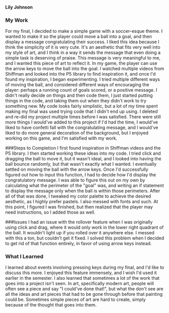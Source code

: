 #### Lily Johnson

### My Work
For my final, I decided to make a simple game with a soccer-esque theme. I wanted to make it so the player could move a ball into a goal, and then display a message congratulating their success. I liked this idea because I think the simplicity of it is very cute. It's an aesthetic that fits very well into my style of art, and I think in a way it sends the message that even doing a simple task is deserving of praise. This message is very meaningful to me, and I wanted this piece of art to reflect it.
In my game, the player can use the arrow keys to move the ball into the goal. I watched multiple videos from Shiffman and looked into the P5 library to find inspiration it, and once I'd found my inspiration, I began experimenting. I tried multiple different ways of moving the ball, and considered different ways of encouraging the player: perhaps a running count of goals scored, or a positive message. I didn't really decide on things and then code them, I just started putting things in the code, and taking them out when they didn't work to try something new. My code looks fairly simplistic, but a lot of my time spent making my final was used trying code that I didn't end up using. I deleted and re-did my project multiple times before I was satisfied. There were still more things I would've added to this project if I'd had the time, I would've liked to have confetti fall with the congratulating message, and I would've liked to do more general decoration of the background, but I enjoyed working on this game, and I'm satisfied with my work.

###Steps to Completion
I first found inspiration in Shiffman videos and the P5 library. I then started working these ideas into my code. I tried click and dragging the ball to move it, but it wasn't ideal, and I looked into having the ball bounce randomly, but that wasn't exactly what I wanted. I eventually settled on moving the ball with the arrow keys. Once I'd successfully figured out how to input this function, I had to decide how I'd display the congratulatory message. I was able to figure this out on my own by calculating what the perimeter of the "goal" was, and writing an if statement to display the message only when the ball is within those perimeters. After all of that was done, I tweaked my color palette to achieve the desired aesthetic, as I highly prefer pastels. I also messed with fonts and such. At this point, I figured I was finished, but then realized that the player may need instructions, so I added those as well.

###Issues
I had an issue with the rollover feature when I was originally using click and drag, where it would only work in the lower right quadrant of the ball. It wouldn't light up if you rolled over it anywhere else. I messed with this a ton, but couldn't get it fixed. I solved this problem when I decided to get rid of that function entirely, in favor of using arrow keys instead.

### What I Learned
I learned about events involving pressing keys during my final, and I'd like to discuss this more. I enjoyed this feature immensely, and I wish I'd used it earlier in the semester. I also learned that sometimes a lot of the work that goes into a project isn't seen. In art, specifically modern art, people will often see a piece and say "I could've done that!", but what the don't see are all the ideas and art pieces that had to be gone through before that painting could be. Sometimes simple pieces of art are hard to create, simply because of the thought that goes into them.

